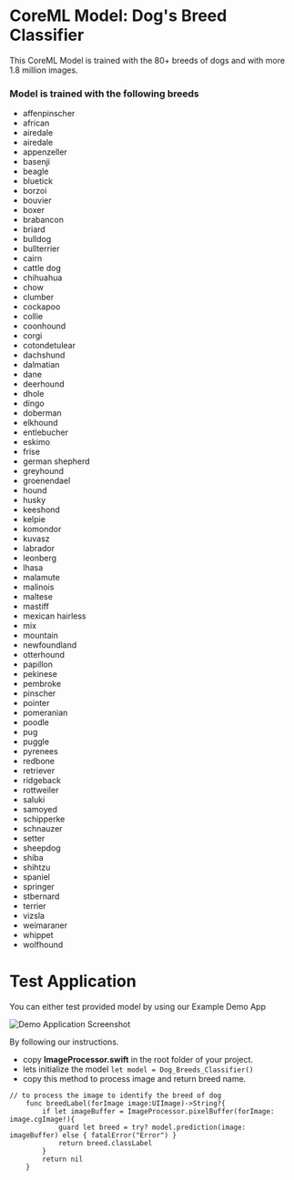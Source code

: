 # CoreML Model: Dog's Breed Classifier

This CoreML Model is trained with the 80+ breeds of dogs and with more 1.8 million images.

### Model is trained with the following breeds
- affenpinscher
- african
- airedale
- airedale
- appenzeller
- basenji
- beagle
- bluetick
- borzoi
- bouvier
- boxer
- brabancon
- briard
- bulldog
- bullterrier
- cairn
- cattle dog
- chihuahua
- chow
- clumber
- cockapoo
- collie
- coonhound
- corgi
- cotondetulear
- dachshund
- dalmatian
- dane
- deerhound
- dhole
- dingo
- doberman
- elkhound
- entlebucher
- eskimo
- frise
- german shepherd
- greyhound
- groenendael
- hound
- husky
- keeshond
- kelpie
- komondor
- kuvasz
- labrador
- leonberg
- lhasa
- malamute
- malinois
- maltese
- mastiff
- mexican hairless
- mix
- mountain
- newfoundland
- otterhound
- papillon
- pekinese
- pembroke
- pinscher
- pointer
- pomeranian
- poodle
- pug
- puggle
- pyrenees
- redbone
- retriever
- ridgeback
- rottweiler
- saluki
- samoyed
- schipperke
- schnauzer
- setter
- sheepdog
- shiba
- shihtzu
- spaniel
- springer
- stbernard
- terrier
- vizsla
- weimaraner
- whippet
- wolfhound

# Test Application
You can either test provided model by using our Example Demo App 

![Demo Application Screenshot](https://github.com/iNomanIkram/dog-breed-classifier-demo-mobile-ios-app/blob/main/demo-app.png)


By following our instructions.
* copy **ImageProcessor.swift** in the root folder of your project.
* lets initialize the model
`let model = Dog_Breeds_Classifier()`
* copy this method to process image and return breed name.
``` 
// to process the image to identify the breed of dog
    func breedLabel(forImage image:UIImage)->String?{
        if let imageBuffer = ImageProcessor.pixelBuffer(forImage: image.cgImage!){
            guard let breed = try? model.prediction(image: imageBuffer) else { fatalError("Error") }
            return breed.classLabel
        }
        return nil
    }
